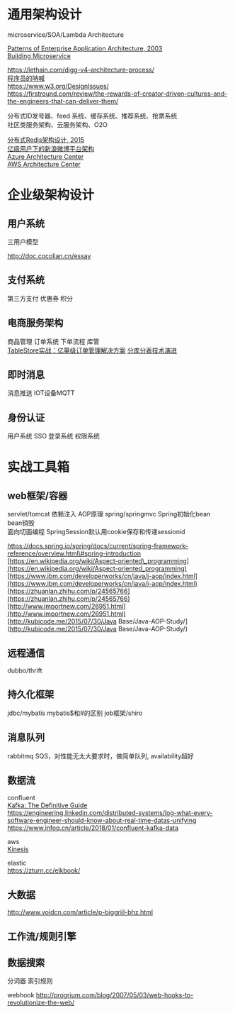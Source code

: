 # 通用架构设计
microservice/SOA/Lambda Architecture  

[Patterns of Enterprise Application Architecture, 2003](https://book.douban.com/subject/1230559/)  
[Building Microservice](https://book.douban.com/subject/25881698/)  

https://lethain.com/digg-v4-architecture-process/  
[程序员的呐喊](https://book.douban.com/subject/25884108/)  
https://www.w3.org/DesignIssues/  
https://firstround.com/review/the-rewards-of-creator-driven-cultures-and-the-engineers-that-can-deliver-them/  

分布式ID发号器、feed 系统、缓存系统、推荐系统、抢票系统  
社区类服务架构、云服务架构、O2O  

[分布式Redis架构设计, 2015](https://mp.weixin.qq.com/s?__biz=MzAwMDU1MTE1OQ==&mid=208733458&idx=1&sn=691bfde670fb2dd649685723f7358fea)  
[亿级用户下的新浪微博平台架构](https://www.infoq.cn/article/weibo-platform-archieture)  
[Azure Architecture Center](https://docs.microsoft.com/en-us/azure/architecture/)  
[AWS Architecture Center](https://aws.amazon.com/architecture)  

# 企业级架构设计

## 用户系统
三用户模型

http://doc.cocolian.cn/essay

## 支付系统
第三方支付
优惠券
积分

## 电商服务架构
商品管理
订单系统
下单流程
库管  
[TableStore实战：亿量级订单管理解决方案](https://yq.aliyun.com/articles/656196?spm=a2c4e.11154837.920241.5.464642b2YuhDE6)
[分库分表技术演进](https://mp.weixin.qq.com/s/3ZxGq9ZpgdjQFeD2BIJ1MA)

## 即时消息
消息推送
IOT设备MQTT

## 身份认证
用户系统
SSO
登录系统
权限系统

# 实战工具箱
## web框架/容器
servlet/tomcat
依赖注入
AOP原理
spring/springmvc
Spring初始化bean  
bean销毁  
面向切面编程
SpringSession默认用cookie保存和传递sessionid

https://docs.spring.io/spring/docs/current/spring-framework-reference/overview.html\#spring-introduction  
[https://en.wikipedia.org/wiki/Aspect-oriented\_programming](https://en.wikipedia.org/wiki/Aspect-oriented_programming)  
[https://www.ibm.com/developerworks/cn/java/j-aop/index.html](https://www.ibm.com/developerworks/cn/java/j-aop/index.html)  
[https://zhuanlan.zhihu.com/p/24565766](https://zhuanlan.zhihu.com/p/24565766)  
[http://www.importnew.com/26951.html](http://www.importnew.com/26951.html)  
[http://kubicode.me/2015/07/30/Java Base/Java-AOP-Study/](http://kubicode.me/2015/07/30/Java Base/Java-AOP-Study/)

## 远程通信
dubbo/thrift

## 持久化框架
jdbc/mybatis
mybatis$和\#的区别
job框架/shiro

## 消息队列
rabbitmq
SQS，对性能无太大要求时，做简单队列, availability超好 

## 数据流

confluent  
[Kafka: The Definitive Guide](https://book.douban.com/subject/26828527/)  
https://engineering.linkedin.com/distributed-systems/log-what-every-software-engineer-should-know-about-real-time-datas-unifying  
https://www.infoq.cn/article/2018/01/confluent-kafka-data  

aws  
[Kinesis](https://aws.amazon.com/cn/kinesis/)

elastic  
https://zturn.cc/elkbook/

## 大数据
http://www.voidcn.com/article/p-biggriil-bhz.html

## 工作流/规则引擎

## 数据搜索
分词器
索引规则

webhook
http://progrium.com/blog/2007/05/03/web-hooks-to-revolutionize-the-web/





